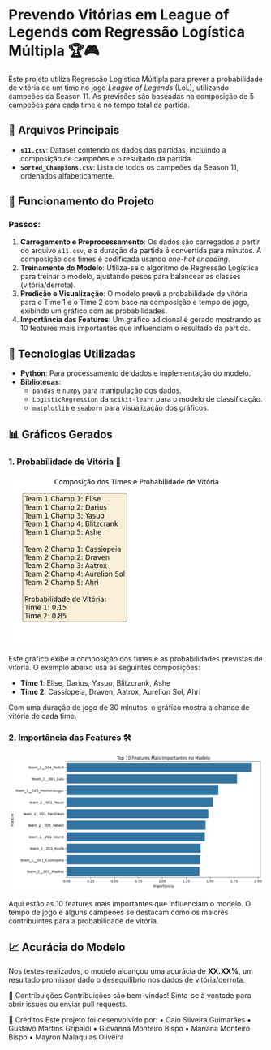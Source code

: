 # Prevendo Vitórias em League of Legends com Regressão Logística Múltipla 🏆🎮

Este projeto utiliza Regressão Logística Múltipla para prever a probabilidade de vitória de um time no jogo *League of Legends* (LoL), utilizando campeões da Season 11. As previsões são baseadas na composição de 5 campeões para cada time e no tempo total da partida.

## 📂 Arquivos Principais
- **`s11.csv`**: Dataset contendo os dados das partidas, incluindo a composição de campeões e o resultado da partida.
- **`Sorted_Champions.csv`**: Lista de todos os campeões da Season 11, ordenados alfabeticamente.

## 🚀 Funcionamento do Projeto

### Passos:

1. **Carregamento e Preprocessamento**: Os dados são carregados a partir do arquivo `s11.csv`, e a duração da partida é convertida para minutos. A composição dos times é codificada usando *one-hot encoding*.
2. **Treinamento do Modelo**: Utiliza-se o algoritmo de Regressão Logística para treinar o modelo, ajustando pesos para balancear as classes (vitória/derrota).
3. **Predição e Visualização**: O modelo prevê a probabilidade de vitória para o Time 1 e o Time 2 com base na composição e tempo de jogo, exibindo um gráfico com as probabilidades.
4. **Importância das Features**: Um gráfico adicional é gerado mostrando as 10 features mais importantes que influenciam o resultado da partida.

## 🧠 Tecnologias Utilizadas
- **Python**: Para processamento de dados e implementação do modelo.
- **Bibliotecas**: 
  - `pandas` e `numpy` para manipulação dos dados.
  - `LogisticRegression` da `scikit-learn` para o modelo de classificação.
  - `matplotlib` e `seaborn` para visualização dos gráficos.

## 📊 Gráficos Gerados

### 1. Probabilidade de Vitória 🎯
![Probabilidade de Vitória](.github/assets/vitoria.png)

Este gráfico exibe a composição dos times e as probabilidades previstas de vitória. O exemplo abaixo usa as seguintes composições:

- **Time 1**: Elise, Darius, Yasuo, Blitzcrank, Ashe
- **Time 2**: Cassiopeia, Draven, Aatrox, Aurelion Sol, Ahri

Com uma duração de jogo de 30 minutos, o gráfico mostra a chance de vitória de cada time.

### 2. Importância das Features 🛠️
![Importância das Features](.github/assets/feature.png)

Aqui estão as 10 features mais importantes que influenciam o modelo. O tempo de jogo e alguns campeões se destacam como os maiores contribuintes para a probabilidade de vitória.

## 📈 Acurácia do Modelo
Nos testes realizados, o modelo alcançou uma acurácia de **XX.XX%**, um resultado promissor dado o desequilíbrio nos dados de vitória/derrota.

🤝 Contribuições
Contribuições são bem-vindas! Sinta-se à vontade para abrir issues ou enviar pull requests.

🏅 Créditos
Este projeto foi desenvolvido por: 
• Caio Silveira Guimarães
• Gustavo Martins Gripaldi
• Giovanna Monteiro Bispo
• Mariana Monteiro Bispo
• Mayron Malaquias Oliveira
